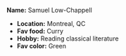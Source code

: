 **Name:** Samuel Low-Chappell

* **Location:** Montreal, QC
* **Fav food:** Curry
* **Hobby:** Reading classical literature
* **Fav color:** Green
